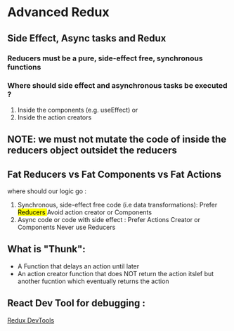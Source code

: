 # Advanced Redux

## Side Effect, Async tasks and Redux

### Reducers must be a pure, side-effect free, synchronous functions

### Where should side effect and asynchronous tasks be executed ? 
1. Inside the components (e.g. useEffect) or
2. Inside the action creators 

## NOTE: we must not mutate the code of inside the reducers object outsidet the reducers

## Fat Reducers vs Fat Components vs Fat Actions
where should our logic go : <br> 
1. Synchronous, side-effect free code (i.e data transformations): Prefer <mark> Reducers </mark> 
Avoid action creator or Components <br>
2. Async code or code with side effect : Prefer Actions Creator or Components Never use Reducers

## What is "Thunk":
- A Function that delays an action until later
- An action creator function that does NOT return the action itslef but another fucntion which eventually returns the action

## React Dev Tool for debugging : 
<!-- https://chrome.google.com/webstore/detail/redux-devtools/lmhkpmbekcpmknklioeibfkpmmfibljd/related?hl=en -->
[Redux DevTools](https://chrome.google.com/webstore/detail/redux-devtools/lmhkpmbekcpmknklioeibfkpmmfibljd/related?hl=en)